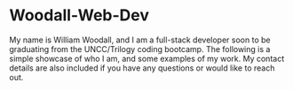 # Woodall-Web-Dev
My name is William Woodall, and I am a full-stack developer soon to be graduating from the UNCC/Trilogy coding bootcamp.
The following is a simple showcase of who I am, and some examples of my work.
My contact details are also included if you have any questions or would like to reach out.
